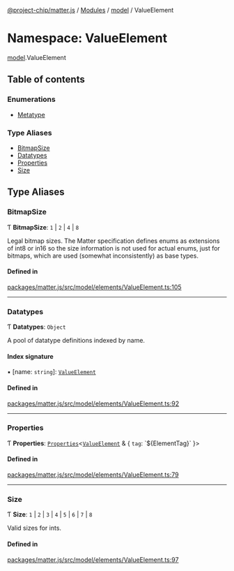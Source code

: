 [@project-chip/matter.js](../README.md) / [Modules](../modules.md) / [model](model.md) / ValueElement

# Namespace: ValueElement

[model](model.md).ValueElement

## Table of contents

### Enumerations

- [Metatype](../enums/model.ValueElement.Metatype.md)

### Type Aliases

- [BitmapSize](model.ValueElement.md#bitmapsize)
- [Datatypes](model.ValueElement.md#datatypes)
- [Properties](model.ValueElement.md#properties)
- [Size](model.ValueElement.md#size)

## Type Aliases

### BitmapSize

Ƭ **BitmapSize**: ``1`` \| ``2`` \| ``4`` \| ``8``

Legal bitmap sizes.  The Matter specification defines enums as
extensions of int8 or in16 so the size information is not used for
actual enums, just for bitmaps, which are used (somewhat inconsistently)
as base types.

#### Defined in

[packages/matter.js/src/model/elements/ValueElement.ts:105](https://github.com/project-chip/matter.js/blob/e87b236f/packages/matter.js/src/model/elements/ValueElement.ts#L105)

___

### Datatypes

Ƭ **Datatypes**: `Object`

A pool of datatype definitions indexed by name.

#### Index signature

▪ [name: `string`]: [`ValueElement`](model.md#valueelement)

#### Defined in

[packages/matter.js/src/model/elements/ValueElement.ts:92](https://github.com/project-chip/matter.js/blob/e87b236f/packages/matter.js/src/model/elements/ValueElement.ts#L92)

___

### Properties

Ƭ **Properties**: [`Properties`](model.BaseElement.md#properties)\<[`ValueElement`](model.md#valueelement) & \{ `tag`: \`$\{ElementTag}\`  }\>

#### Defined in

[packages/matter.js/src/model/elements/ValueElement.ts:79](https://github.com/project-chip/matter.js/blob/e87b236f/packages/matter.js/src/model/elements/ValueElement.ts#L79)

___

### Size

Ƭ **Size**: ``1`` \| ``2`` \| ``3`` \| ``4`` \| ``5`` \| ``6`` \| ``7`` \| ``8``

Valid sizes for ints.

#### Defined in

[packages/matter.js/src/model/elements/ValueElement.ts:97](https://github.com/project-chip/matter.js/blob/e87b236f/packages/matter.js/src/model/elements/ValueElement.ts#L97)
